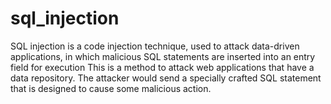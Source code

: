 # sql_injection
SQL injection is a code injection technique,  used to attack data-driven applications, in  which malicious SQL statements are inserted  into an entry field for execution
This is a method to attack web applications  that have a data repository.
The attacker would send a specially  crafted SQL statement that is designed to  cause some malicious action.
